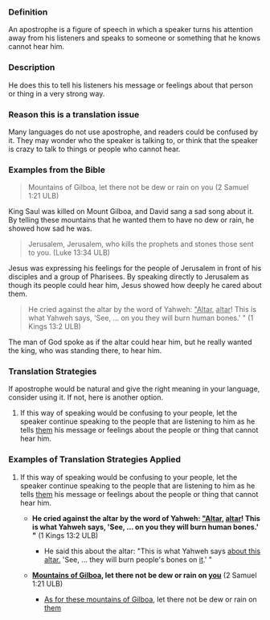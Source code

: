 
### Definition

An apostrophe is a figure of speech in which a speaker turns his attention away from his listeners and speaks to someone or something that he knows cannot hear him.

### Description

He does this to tell his listeners his message or feelings about that person or thing in a very strong way.

### Reason this is a translation issue  

Many languages do not use apostrophe, and readers could be confused by it. They may wonder who the speaker is talking to, or think that the speaker is crazy to talk to things or people who cannot hear.

### Examples from the Bible

>Mountains of Gilboa, let there not be dew or rain on you  (2 Samuel 1:21 ULB)

King Saul was killed on Mount Gilboa, and David sang a sad song about it. By telling these mountains that he wanted them to have no dew or rain, he showed how sad he was.

>Jerusalem, Jerusalem, who kills the prophets and stones those sent to you.  (Luke 13:34 ULB) 

Jesus was expressing his feelings for the people of Jerusalem in front of his disciples and a group of Pharisees. By speaking directly to Jerusalem as though its people could hear him, Jesus showed how deeply he cared about them. 

>He cried against the altar by the word of Yahweh: <u>"Altar</u>, <u>altar</u>! This is what Yahweh says, 'See, … on you they will burn human bones.' "  (1 Kings 13:2 ULB)

The man of God spoke as if the altar could hear him, but he really wanted the king, who was standing there, to hear him.

### Translation Strategies

If apostrophe would be natural and give the right meaning in your language, consider using it. If not, here is another option.

1. If this way of speaking would be confusing to your people, let the speaker continue speaking to the people that are listening to him as he tells <u>them</u> his message or feelings about the people or thing that cannot hear him. 

### Examples of Translation Strategies Applied

1. If this way of speaking would be confusing to your people, let the speaker continue speaking to the people that are listening to him as he tells <u>them</u> his message or feelings about the people or thing that cannot hear him.

    * **He cried against the altar by the word of Yahweh: <u>"Altar</u>, <u>altar</u>! This is what Yahweh says, 'See, … on you they will burn human bones.' "**  (1 Kings 13:2 ULB)
        * He said this about the altar: "This is what Yahweh says <u>about this altar.</u> 'See, … they will burn people's bones on <u>it</u>.' "

    * **<u>Mountains of Gilboa</u>, let there not be dew or rain on <u>you</u>**  (2 Samuel 1:21 ULB)
        * <u>As for these mountains of Gilboa</u>, let there not be dew or rain on <u>them</u>

